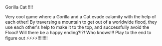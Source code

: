 Gorilla Cat !!!!

Very cool game where a Gorilla and a Cat evade calamity with the help of each other! By traversing a mountain to get out of a worldwide flood, they use each other's help to make it to the top, and successfully avoid the Flood! Will there be a happy ending?!?! Who knows!!! Play to the end to figure out ⚡⚡⚡⚡‼️‼️‼️‼️
